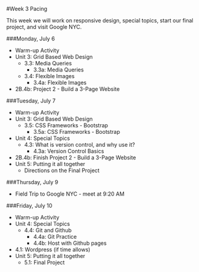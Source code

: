 #Week 3 Pacing

This week we will work on responsive design, special topics, start our final project, and visit Google NYC.

###Monday, July 6

- Warm-up Activity
- Unit 3: Grid Based Web Design
	- 3.3: Media Queries
		- 3.3a: Media Queries
	- 3.4: Flexible Images
		- 3.4a: Flexible Images
- 2B.4b: Project 2 - Build a 3-Page Website

###Tuesday, July 7
- Warm-up Activity
- Unit 3: Grid Based Web Design
	- 3.5: CSS Frameworks - Bootstrap
		- 3.5a: CSS Frameworks - Bootstrap
- Unit 4: Special Topics
	- 4.3: What is version control, and why use it?
		- 4.3a: Version Control Basics
- 2B.4b: Finish Project 2 - Build a 3-Page Website
- Unit 5: Putting it all together
	- Directions on the Final Project

###Thursday, July 9

- Field Trip to Google NYC - meet at 9:20 AM


###Friday, July 10

- Warm-up Activity
- Unit 4: Special Topics
	- 4.4: Git and Github
		- 4.4a: Git Practice
		- 4.4b: Host with Github pages
- 4.1: Wordpress (if time allows)
- Unit 5: Putting it all together
	- 5.1: Final Project